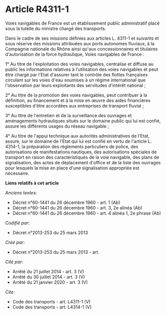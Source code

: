 # Article R4311-1

Voies navigables de France est un établissement public administratif placé sous la tutelle du ministre chargé des
transports. 

Dans le cadre de ses missions définies aux articles L. 4311-1 et suivants et sous réserve des missions attribuées aux ports
autonomes fluviaux, à la Compagnie nationale du Rhône ainsi qu'aux concessionnaires et titulaires d'autorisation de la force
hydraulique, Voies navigables de France : 

1° Au titre de l'exploitation des voies navigables, centralise et diffuse au public les informations relatives à
l'utilisation des voies navigables et peut être chargé par l'Etat d'assurer tant le contrôle des flottes françaises circulant
sur les voies d'eau soumises à un régime international que l'observation par leurs exploitants des servitudes d'intérêt
national ; 

2° Au titre de la promotion des voies navigables, peut contribuer à la définition, au financement et à la mise en œuvre des
aides financières susceptibles d'être accordées aux entreprises de transport fluvial ; 

3° Au titre de l'entretien et de la surveillance des ouvrages et aménagements hydrauliques situés sur le domaine public qui
lui est confié, assure les différents usages du réseau navigable ; 

4° Au titre de l'appui technique aux autorités administratives de l'Etat, assure, sur le domaine de l'Etat qui lui est confié
en vertu de l'article L. 4314-1, la préparation des règlements particuliers de police, des autorisations de manifestations
nautiques, des autorisations spéciales de transport en raison des caractéristiques de la voie navigable, des plans de
signalisation, des actes de déplacement d'office et de la liste des ouvrages pour lesquels la mise en place d'une
signalisation appropriée est nécessaire.

**Liens relatifs à cet article**

_Anciens textes_:

  - Décret n°60-1441 du 26 décembre 1960 - art. 1 (Ab)
  - Décret n°60-1441 du 26 décembre 1960 - art. 3, 2e alinéa (Ab)
  - Décret n°60-1441 du 26 décembre 1960 - art. 4 alinéa 1, 2e phrase (Ab)

_Codifié par_:

  - Décret n°2013-253 du 25 mars 2013

_Créé par_:

  - Décret n°2013-253 du 25 mars 2013 - art.

_Cité par_:

  - Arrêté du 21 juillet 2014 - art. 3 (V)
  - Arrêté du 30 juillet 2014 - art. 3 (V)
  - Arrêté du 21 janvier 2020 - art. 3 (V)

_Cite_:

  - Code des transports - art. L4311-1 (V)
  - Code des transports - art. L4314-1 (V)
